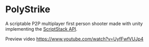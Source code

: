 # PolyStrike
A scriptable P2P multiplayer first person shooter made with unity implementing the [ScriptStack API](https://github.com/zarat/ScriptStack).

Preview video https://www.youtube.com/watch?v=UyfFwfVUJp4
